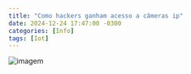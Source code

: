 ```yaml
---
title: "Como hackers ganham acesso a câmeras ip"
date: 2024-12-24 17:47:00 -0300
categories: [Info]
tags: [Iot]
---
```

![imagem](https://static.wixstatic.com/media/6a4a49_a3dc76a12c8e4d2ca3fc6760b370eca3~mv2.png/v1/fill/w_664,h_586,al_c,lg_1,q_90,enc_auto/6a4a49_a3dc76a12c8e4d2ca3fc6760b370eca3~mv2.png)

# 
